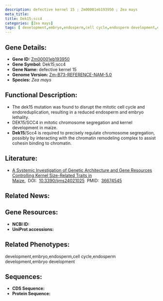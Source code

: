 ```yaml
---
description: defective kernel 15 ; Zm00001eb193950 ; Zea mays
meta_title:
title: Dek15;scc4
categories: [Zea mays]
tags: [ development,embryo,endosperm,cell cycle,endosperm development,embryo development ]
---
```


## Gene Details:
- **Gene ID:**	[Zm00001eb193950]()
- **Gene Symbol:** Dek15;scc4
- **Gene Name:** defective kernel 15
- **Genome Version:** [Zm-B73-REFERENCE-NAM-5.0]()
- **Species:** *Zea mays*

## Functional Description:
   - The dek15 mutation was found to disrupt the mitotic cell cycle and endoreduplication, resulting in a reduced endosperm and embryo lethality.
   - DEK15/SCC4 in mitotic chromosome segregation and kernel development in maize.
   - **Dek15**/Scc4 is required to precisely regulate chromosome segregation, possibly by interacting with the chromatin remodeling complex to assist cohesin binding to chromatin.

## Literature:
   - [A Systemic Investigation of Genetic Architecture and Gene Resources Controlling Kernel Size-Related Traits in Maize.]( https://academic.oup.com/plcell/article/31/2/465/5985441)&nbsp;&nbsp;DOI:&nbsp;&nbsp;[10.3390/ijms24021025](https://academic.oup.com/plcell/article/31/2/465/5985441)&nbsp;&nbsp;PMID:&nbsp;&nbsp;[36674545](https://pubmed.ncbi.nlm.nih.gov/36674545/)

## Related News:

## Gene Resources:
- **NCBI ID:** [](https://www.ncbi.nlm.nih.gov/gene/?term=)
- **UniProt accessions:** [](https://www.uniprot.org/uniprotkb//entry)

## Related Phenotypes:
development,embryo,endosperm,cell cycle,endosperm development,embryo development

## Sequences:
- **CDS Sequence:**
- **Protein Sequence:**
